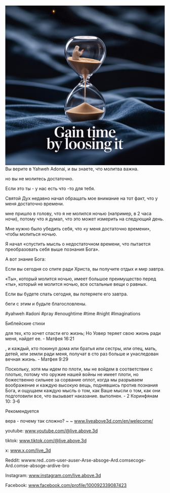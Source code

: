 ![Video cover image](../cover.jpeg)
Вы верите в Yahweh Adonai, и вы знаете, что молитва важна.

но вы не молитесь достаточно.

Если это ты - у нас есть что -то для тебя.

Святой Дух недавно начал обращать мое внимание на тот факт, что у меня достаточно времени.

мне пришло в голову, что я не молился ночью (например, в 2 часа ночи), потому что я думал, что это может измерить на следующий день.

Мне нужно было убедить себя, что «у меня достаточно времени», чтобы молиться ночью.

Я начал «спустить мысль о недостаточном времени, что пытается преобразовать себя выше познания Бога».

А вот знание Бога:

Если вы сегодня со спите ради Христа, вы получите отдых и мир завтра.

«Ты», который молится ночью, имеет большое преимущество перед «ты», который не молится ночью, все остальные вещи о равных.

Если вы будете спать сегодня, вы потеряете его завтра.

беги с этим и будьте благословлены.


#yahweh #adoni #pray #enoughtime #time #night #Imaginations


Библейские стихи

для тех, кто хочет спасти его жизнь; Но Уовер теряет свою жизнь ради меня, найдет ее. - Матфея 16:21

, и каждый, кто покинул дома или братья или сестры, или отец, мать, детей, или земли ради меня, получат в сто раз больше и унаследован вечная жизнь. - Матфея 9:29

Поскольку, хотя мы идем по плоти, мы не войдем в соответствии с плотью, потому что оружие нашей войны не имеет плоти, но божественно сильнее за сорвание оплот, когда мы разрываем воображение и каждую высокую вещь, поднявшись против познания Бога, и ощущаем каждую мысль о том, как Ваше мысли о том, как они подготовили все, что вызывает наказание. выполнен. - 2 Коринфянам 10: 3-6


Рекомендуется

вера - почему так сложно? ~ ~ www.liveabove3d.com/en/welecome/

youtube: www.youtube.com/@live.above.3d

tiktok: www.tiktok.com/@live.above.3d

x: www.x.com/live_3d


Reddit: wwww.red..com-user-auser-Arse-absoge-Ard.comsecoge-Ard.comse-absoge-ardive-bro

Instagram: www.instagram.com/live.above.3d

Facebook: www.facebook.com/profile/100092339087423




